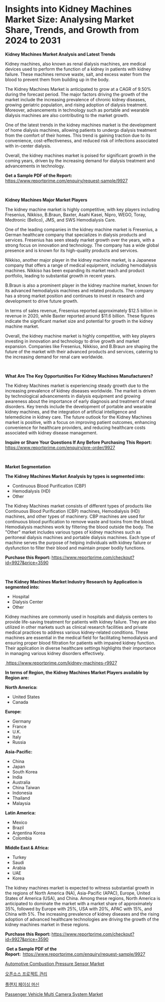 <p><h1>Insights into Kidney Machines Market Size: Analysing Market Share, Trends, and Growth from 2024 to 2031</h1></p><p><strong>Kidney Machines Market Analysis and Latest Trends</strong></p>
<p><p>Kidney machines, also known as renal dialysis machines, are medical devices used to perform the function of a kidney in patients with kidney failure. These machines remove waste, salt, and excess water from the blood to prevent them from building up in the body.</p><p>The Kidney Machines Market is anticipated to grow at a CAGR of 9.50% during the forecast period. The major factors driving the growth of the market include the increasing prevalence of chronic kidney diseases, growing geriatric population, and rising adoption of dialysis treatment. Moreover, advancements in technology such as portable and wearable dialysis machines are also contributing to the market growth.</p><p>One of the latest trends in the kidney machines market is the development of home dialysis machines, allowing patients to undergo dialysis treatment from the comfort of their homes. This trend is gaining traction due to its convenience, cost-effectiveness, and reduced risk of infections associated with in-center dialysis.</p><p>Overall, the kidney machines market is poised for significant growth in the coming years, driven by the increasing demand for dialysis treatment and advancements in technology.</p></p>
<p><strong>Get a Sample PDF of the Report:&nbsp;</strong> <a href="https://www.reportprime.com/enquiry/request-sample/9927">https://www.reportprime.com/enquiry/request-sample/9927</a></p>
<p>&nbsp;</p>
<p><strong>Kidney Machines Major Market Players</strong></p>
<p><p>The kidney machine market is highly competitive, with key players including Fresenius, Nikkiso, B.Braun, Baxter, Asahi Kasei, Nipro, WEGO, Toray, Medtronic (Bellco), JMS, and SWS Hemodialysis Care.</p><p>One of the leading companies in the kidney machine market is Fresenius, a German healthcare company that specializes in dialysis products and services. Fresenius has seen steady market growth over the years, with a strong focus on innovation and technology. The company has a wide global presence and is known for its high-quality products and services.</p><p>Nikkiso, another major player in the kidney machine market, is a Japanese company that offers a range of medical equipment, including hemodialysis machines. Nikkiso has been expanding its market reach and product portfolio, leading to substantial growth in recent years.</p><p>B.Braun is also a prominent player in the kidney machine market, known for its advanced hemodialysis machines and related products. The company has a strong market position and continues to invest in research and development to drive future growth.</p><p>In terms of sales revenue, Fresenius reported approximately $12.5 billion in revenue in 2020, while Baxter reported around $11.6 billion. These figures indicate the significant market size and potential for growth in the kidney machine market.</p><p>Overall, the kidney machine market is highly competitive, with key players investing in innovation and technology to drive growth and market expansion. Companies like Fresenius, Nikkiso, and B.Braun are shaping the future of the market with their advanced products and services, catering to the increasing demand for renal care worldwide.</p></p>
<p>&nbsp;</p>
<p><strong>What Are The Key Opportunities For Kidney Machines Manufacturers?</strong></p>
<p><p>The Kidney Machines market is experiencing steady growth due to the increasing prevalence of kidney diseases worldwide. The market is driven by technological advancements in dialysis equipment and growing awareness about the importance of early diagnosis and treatment of renal disorders. Key trends include the development of portable and wearable kidney machines, and the integration of artificial intelligence and telemedicine in kidney care. The future outlook for the Kidney Machines market is positive, with a focus on improving patient outcomes, enhancing convenience for healthcare providers, and reducing healthcare costs associated with kidney disease management.</p></p>
<p><strong>Inquire or Share Your Questions If Any Before Purchasing This Report:</strong> <a href="https://www.reportprime.com/enquiry/pre-order/9927">https://www.reportprime.com/enquiry/pre-order/9927</a></p>
<p>&nbsp;</p>
<p><strong>Market Segmentation</strong></p>
<p><strong>The Kidney Machines Market Analysis by types is segmented into:</strong></p>
<p><ul><li>Continuous Blood Purification (CBP)</li><li>Hemodialysis (HD)</li><li>Other</li></ul></p>
<p><p>The Kidney Machines market consists of different types of products like Continuous Blood Purification (CBP) machines, Hemodialysis (HD) machines, and other types of machinery. CBP machines are used for continuous blood purification to remove waste and toxins from the blood. Hemodialysis machines work by filtering the blood outside the body. The "Other" market includes various types of kidney machines such as peritoneal dialysis machines and portable dialysis machines. Each type of machine serves the purpose of helping individuals with kidney failure or dysfunction to filter their blood and maintain proper bodily functions.</p></p>
<p><strong>Purchase this Report:&nbsp;</strong><a href="https://www.reportprime.com/checkout?id=9927&price=3590">https://www.reportprime.com/checkout?id=9927&price=3590</a></p>
<p>&nbsp;</p>
<p><strong>The Kidney Machines Market Industry Research by Application is segmented into:</strong></p>
<p><ul><li>Hospital</li><li>Dialysis Center</li><li>Other</li></ul></p>
<p><p>Kidney machines are commonly used in hospitals and dialysis centers to provide life-saving treatment for patients with kidney failure. They are also utilized in other markets such as clinical research facilities and private medical practices to address various kidney-related conditions. These machines are essential in the medical field for facilitating hemodialysis and ensuring proper blood filtration for patients with impaired kidney function. Their application in diverse healthcare settings highlights their importance in managing various kidney disorders effectively.</p></p>
<p><a href="https://www.reportprime.com/kidney-machines-r9927">&nbsp;https://www.reportprime.com/kidney-machines-r9927</a></p>
<p><strong>In terms of Region, the Kidney Machines Market Players available by Region are:</strong></p>
<p>
    <p> <strong> North America: </strong>
        <ul>
            <li>United States</li>
            <li>Canada</li>
        </ul>
        </p> 
    <p> <strong> Europe: </strong>
        <ul>
            <li>Germany</li>
            <li>France</li>
            <li>U.K.</li>
            <li>Italy</li>
            <li>Russia</li>
        </ul>
        </p> 
    <p> <strong> Asia-Pacific: </strong>
        <ul>
            <li>China</li>
            <li>Japan</li>
            <li>South Korea</li>
            <li>India</li>
            <li>Australia</li>
            <li>China Taiwan</li>
            <li>Indonesia</li>
            <li>Thailand</li>
            <li>Malaysia</li>
        </ul>
        </p> 
    <p> <strong> Latin America: </strong>
        <ul>
            <li>Mexico</li>
            <li>Brazil</li>
            <li>Argentina Korea</li>
            <li>Colombia</li>
        </ul>
        </p> 
    <p> <strong> Middle East & Africa: </strong>
        <ul>
            <li>Turkey</li>
            <li>Saudi</li>
            <li>Arabia</li>
            <li>UAE</li>
            <li>Korea</li>
        </ul>
    </p>
    </p>
<p><p>The kidney machines market is expected to witness substantial growth in the regions of North America (NA), Asia-Pacific (APAC), Europe, United States of America (USA), and China. Among these regions, North America is anticipated to dominate the market with a market share of approximately 35%, followed by Europe with 25%, USA with 20%, APAC with 15%, and China with 5%. The increasing prevalence of kidney diseases and the rising adoption of advanced healthcare technologies are driving the growth of the kidney machines market in these regions.</p></p>
<p><strong>Purchase this Report: </strong><a href="https://www.reportprime.com/checkout?id=9927&price=3590">https://www.reportprime.com/checkout?id=9927&price=3590</a></p>
<p>&nbsp;<strong>Get a Sample PDF of the Report:&nbsp;&nbsp;</strong><a href="https://www.reportprime.com/enquiry/request-sample/9927">https://www.reportprime.com/enquiry/request-sample/9927</a></p>
<p><strong></strong></p>
<p><p><a href="https://medium.com/@dylanmarshall42/global-automotive-combustion-pressure-sensor-market-focus-on-application-end-use-industry-type-13758bdbf1dc">Automotive Combustion Pressure Sensor Market</a></p><p><a href="https://medium.com/@bricebeahan2023/2024%EB%85%84%EB%B6%80%ED%84%B0-2031%EB%85%84%EA%B9%8C%EC%A7%80%EC%9D%98-%EA%B8%80%EB%A1%9C%EB%B2%8C-%ED%86%B5%EC%B0%B0%EB%A0%A5%EC%97%90-%EB%94%B0%EB%A5%B8-%EC%A7%80%EC%97%AD-%EC%9C%A0%ED%98%95-%EC%9B%B9-%EA%B4%80%EB%A6%AC-%EC%9D%91%EC%9A%A9-%ED%94%84%EB%A1%9C%EA%B7%B8%EB%9E%A8-%EA%B4%80%EB%A6%AC-%EC%86%8C%ED%94%84%ED%8A%B8%EC%9B%A8%EC%96%B4-%EB%B0%8F-%EC%9D%91%EC%9A%A9-%ED%94%84%EB%A1%9C%EA%B7%B8%EB%9E%A8-%EB%8D%B0%EC%8A%A4%ED%81%AC%ED%86%B1-%EC%95%B1-%EC%9B%B9-%EC%95%B1-%EB%AA%A8%EB%B0%94%EC%9D%BC-%EC%95%B1-%EA%B0%9C%EB%B0%A9-%EC%9B%90%EB%B3%B8-934cf7b3b57e">오픈소스 프로젝트 관리</a></p><p><a href="https://medium.com/@norchellecannon521/%EA%B8%80%EB%A1%9C%EB%B2%8C-%ED%94%8C%EB%9E%9C%EC%A7%80-%EA%B0%80%EA%B3%B5%EA%B8%B0-%EC%97%85%EC%A2%85-%EC%97%B0%EA%B5%AC-%EB%B3%B4%EA%B3%A0%EC%84%9C-%EA%B2%BD%EC%9F%81-%ED%99%98%EA%B2%BD-%EC%8B%9C%EC%9E%A5-%EA%B7%9C%EB%AA%A8-%EC%A7%80%EC%97%AD-%EC%83%81%ED%99%A9-%EB%B0%8F-%EC%A0%84%EB%A7%9D-%EC%98%88%EC%B8%A1-2024%EB%85%84-2031%EB%85%84-fb295405759f">플랜지 페이싱 머신</a></p><p><a href="https://medium.com/@alanernser/passenger-vehicle-multi-camera-system-market-size-share-trends-analysis-report-by-end-use-79c3be7e6d9b">Passenger Vehicle Multi Camera System Market</a></p></p>